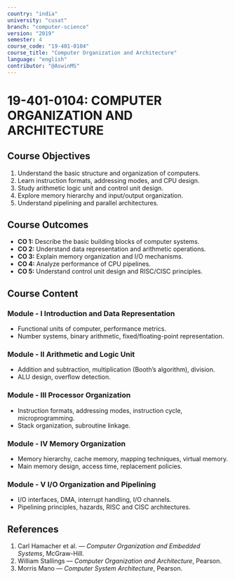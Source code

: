 ```yaml
---
country: "india"
university: "cusat"
branch: "computer-science"
version: "2019"
semester: 4
course_code: "19-401-0104"
course_title: "Computer Organization and Architecture"
language: "english"
contributor: "@AswinMS"
---
```


# 19-401-0104: COMPUTER ORGANIZATION AND ARCHITECTURE

## Course Objectives
1. Understand the basic structure and organization of computers.
2. Learn instruction formats, addressing modes, and CPU design.
3. Study arithmetic logic unit and control unit design.
4. Explore memory hierarchy and input/output organization.
5. Understand pipelining and parallel architectures.

## Course Outcomes
* **CO 1:** Describe the basic building blocks of computer systems.
* **CO 2:** Understand data representation and arithmetic operations.
* **CO 3:** Explain memory organization and I/O mechanisms.
* **CO 4:** Analyze performance of CPU pipelines.
* **CO 5:** Understand control unit design and RISC/CISC principles.

## Course Content

### Module - I Introduction and Data Representation
* Functional units of computer, performance metrics.
* Number systems, binary arithmetic, fixed/floating-point representation.

### Module - II Arithmetic and Logic Unit
* Addition and subtraction, multiplication (Booth’s algorithm), division.
* ALU design, overflow detection.

### Module - III Processor Organization
* Instruction formats, addressing modes, instruction cycle, microprogramming.
* Stack organization, subroutine linkage.

### Module - IV Memory Organization
* Memory hierarchy, cache memory, mapping techniques, virtual memory.
* Main memory design, access time, replacement policies.

### Module - V I/O Organization and Pipelining
* I/O interfaces, DMA, interrupt handling, I/O channels.
* Pipelining principles, hazards, RISC and CISC architectures.

## References
1. Carl Hamacher et al. — *Computer Organization and Embedded Systems*, McGraw-Hill.
2. William Stallings — *Computer Organization and Architecture*, Pearson.
3. Morris Mano — *Computer System Architecture*, Pearson.
